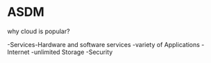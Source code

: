# ASDM


why cloud is popular?

-Services-Hardware and software services
-variety of Applications
-Internet
-unlimited Storage 
-Security                                                                                                 
